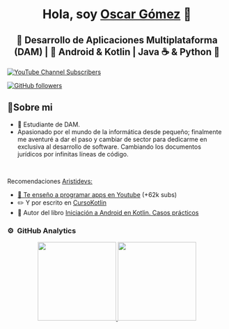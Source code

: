 <div align="center">
<h1 align="center">Hola, soy <a href="https://KibberDev.dev">Oscar Gómez</a> 👋</h1>
</div>


<h2 align="center">🚀 Desarrollo de Aplicaciones Multiplataforma (DAM) | 📱 Android & Kotlin | Java ☕ & Python 🐍</h2>


[![YouTube Channel Subscribers](https://img.shields.io/youtube/channel/subscribers/UC9LJuM1MewphA0i3iLD-bLg?style=social)](https://www.youtube.com/channel/UC9LJuM1MewphA0i3iLD-bLg?sub_confirmation=1)
<!--[![Twitch Status](https://img.shields.io/twitch/status/aristidevs?style=social)](https://www.twitch.tv/aristidevs)-->
[![GitHub followers](https://img.shields.io/github/followers/KibberDev?style=social)](https://github.com/KibberDev)
<!--![Discord Shield](https://discordapp.com/api/guilds/807719549075980308/widget.png?style=shield)-->

## 📌Sobre mi 
- 📲 Estudiante de DAM.<br>
- Apasionado por el mundo de la informática desde pequeño;
finalmente me aventuré a dar el paso y cambiar de sector 
para dedicarme en exclusiva al desarrollo de software.
Cambiando los documentos jurídicos por infinitas líneas de código.
<br>

 Recomendaciones <a href="https://aristidevs.dev">Aristidevs:
- 🎥 Te enseño a programar apps en [Youtube](https://youtube.com/aristidevs?sub_confirmation=1) (+62k subs)
- ✏️ Y por escrito en [CursoKotlin](https://cursokotlin.com)
- 📗 Autor del libro [Iniciación a Android en Kotlin. Casos prácticos](https://www.paraninfo.es/catalogo/9788428340922/iniciacion-a-android-en-kotlin--casos-practicos)

### ⚙️ &nbsp;GitHub Analytics

<p align="center">
<a href="https://github.com/ArisGuimera">
  <img height="180em" src="https://github-readme-stats-eight-theta.vercel.app/api?username=KibberDev&show_icons=true&theme=algolia&include_all_commits=true&count_private=true"/>
  <img height="180em" src="https://github-readme-stats-eight-theta.vercel.app/api/top-langs/?username=KibberDev&layout=compact&langs_count=8&theme=algolia"/>
</a>
</p>
